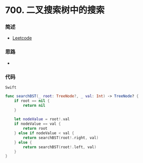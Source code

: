 # 700. 二叉搜索树中的搜索

### 简述

- [Leetcode](https://leetcode-cn.com/problems/search-in-a-binary-search-tree/)

### 思路

- 

### 代码



`Swift`


```swift
func searchBST(_ root: TreeNode?, _ val: Int) -> TreeNode? {
    if root == nil {
        return nil
    }
    
    let nodeValue = root!.val
    if nodeValue == val {
        return root
    } else if nodeValue < val {
        return searchBST(root!.right, val)
    } else {
        return searchBST(root!.left, val)
    }
}

```